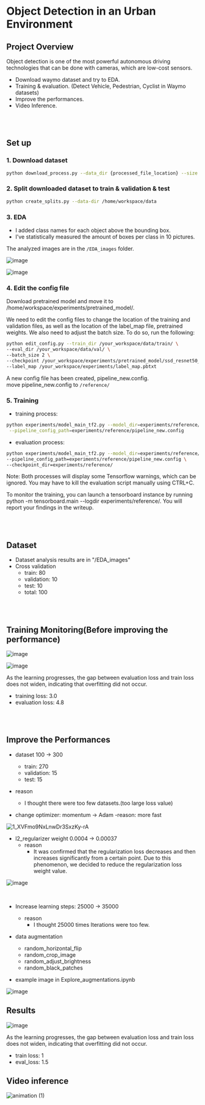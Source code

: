 # Object Detection in an Urban Environment

## Project Overview
Object detection is one of the most powerful autonomous driving technologies that can be done with cameras, which are low-cost sensors.

- Download waymo dataset and try to EDA.  
- Training & evaluation. (Detect Vehicle, Pedestrian, Cyclist in Waymo datasets)  
- Improve the performances.
- Video Inference.

<br><br>

## Set up
### 1. Download dataset

```sh
python download_process.py --data_dir {processed_file_location} --size {number of files you want to download}
```

### 2. Split downloaded dataset to train & validation & test

```sh
python create_splits.py --data-dir /home/workspace/data
```

### 3. EDA

- I added class names for each object above the bounding box.
- I've statistically measured the amount of boxes per class in 10 pictures.

The analyzed images are in the `/EDA_images` folder.

![image](https://user-images.githubusercontent.com/54730375/210509597-66d91e1d-8dc8-4cb3-8781-ac6ad6427ca1.png)

![image](https://user-images.githubusercontent.com/54730375/210510226-d0ce4867-f918-4280-ba00-88b4d3f77e06.png)  

### 4. Edit the config file

 Download pretrained model and move it to /home/workspace/experiments/pretrained_model/.

We need to edit the config files to change the location of the training and validation files, as well as the location of the label_map file, pretrained weights. We also need to adjust the batch size. To do so, run the following:

```sh
python edit_config.py --train_dir /your_workspace/data/train/ \
--eval_dir /your_workspace/data/val/ \
--batch_size 2 \
--checkpoint /your_workspace/experiments/pretrained_model/ssd_resnet50_v1_fpn_640x640_coco17_tpu-8/checkpoint/ckpt-0 \
--label_map /your_workspace/experiments/label_map.pbtxt
```
A new config file has been created, pipeline_new.config.  
move pipeline_new.config to `/reference/`


### 5. Training
- training process:
```sh
python experiments/model_main_tf2.py --model_dir=experiments/reference/ \
 --pipeline_config_path=experiments/reference/pipeline_new.config
```

- evaluation process:
```sh
python experiments/model_main_tf2.py --model_dir=experiments/reference/ \
--pipeline_config_path=experiments/reference/pipeline_new.config \
--checkpoint_dir=experiments/reference/
```

Note: Both processes will display some Tensorflow warnings, which can be ignored. You may have to kill the evaluation script manually using CTRL+C.

To monitor the training, you can launch a tensorboard instance by running python -m tensorboard.main --logdir experiments/reference/. You will report your findings in the writeup.

<br><br>

## Dataset
- Dataset analysis results are in "/EDA_images"
- Cross validation
  - train: 80
  - validation: 10
  - test: 10
  - total: 100


<br><br>

## Training Monitoring(Before improving the performance)

![image](https://user-images.githubusercontent.com/54730375/210224751-16721b2a-5fa7-479a-ae7c-98f3e0b283f2.png)

![image](https://user-images.githubusercontent.com/54730375/210224803-c3679e9e-fd7a-465f-ae89-9a9efa5b1f22.png)

As the learning progresses, the gap between evaluation loss and train loss does not widen, indicating that overfitting did not occur.

- training loss: 3.0
- evaluation loss: 4.8


<br><br>

## Improve the Performances
- dataset 100 -> 300
  - train: 270
  - validation: 15
  - test: 15
- reason
  - I thought there were too few datasets.(too large loss value)

- change optimizer: momentum -> Adam
  -reason: more fast
 
 ![1_XVFmo9NxLnwDr3SxzKy-rA](https://user-images.githubusercontent.com/54730375/211721010-99738097-f5f9-43c1-9254-dd6c177fb476.gif)
- l2_regularizer weight 0.0004 -> 0.00037  
  - reason
    - It was confirmed that the regularization loss decreases and then increases significantly from a certain point.  Due to this phenomenon, we decided to reduce the regularization loss weight value. 

![image](https://user-images.githubusercontent.com/54730375/210499957-d85d314c-7994-4d69-9acc-1e5b54dc7517.png)

 

<br>
  
- Increase learning steps: 25000 -> 35000
  - reason  
    - I thought 25000 times Iterations were too few.

- data augmentation
  - random_horizontal_flip
  - random_crop_image
  - random_adjust_brightness
  - random_black_patches
  
- example image in Explore_augmentations.ipynb
  
![image](https://user-images.githubusercontent.com/54730375/211719359-36e111c7-4054-4d3b-9551-748a03694f79.png)  
  

  
## Results

![image](https://user-images.githubusercontent.com/54730375/210225352-cfcd5583-8244-48a4-8afe-06ca9b1bdc63.png)

As the learning progresses, the gap between evaluation loss and train loss does not widen, indicating that overfitting did not occur.  

- train loss: 1
- eval_loss: 1.5

## Video inference
![animation (1)](https://user-images.githubusercontent.com/54730375/210226556-462f86f1-61d5-485a-bd23-4df002e03e10.gif)
